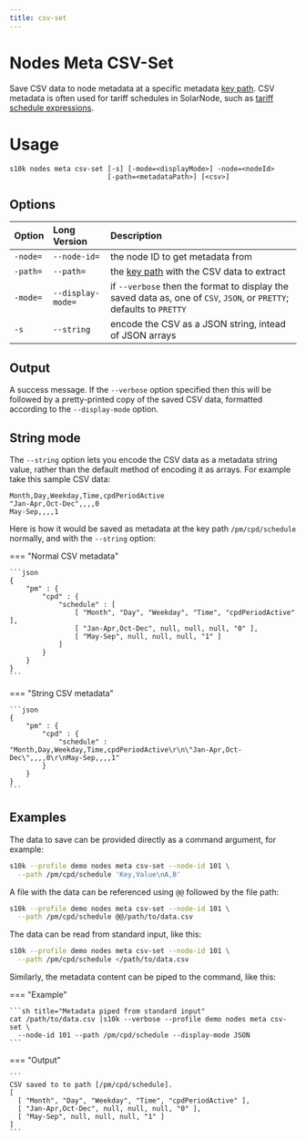 ```yaml
---
title: csv-set
---
```

# Nodes Meta CSV-Set

Save CSV data to node metadata at a specific metadata [key path][metadata-key-path]. CSV metadata
is often used for tariff schedules in SolarNode, such as [tariff schedule expressions][tariff-expr].

# Usage

```
s10k nodes meta csv-set [-s] [-mode=<displayMode>] -node=<nodeId>
                        [-path=<metadataPath>] [<csv>]
```

## Options

<div markdown="1" class="options-explicit-col-widths">

| Option | Long Version | Description |
|:-------|:-------------|:------------|
| `-node=` | `--node-id=` | the node ID to get metadata from |
| `-path=` | `--path=` | the [key path][metadata-key-path] with the CSV data to extract |
| `-mode=` | `--display-mode=` | if `--verbose` then the format to display the saved data as, one of `CSV`, `JSON`, or `PRETTY`; defaults to `PRETTY` |
| `-s` | `--string` | encode the CSV as a JSON string, intead of JSON arrays |

</div>

## Output

A success message. If the `--verbose` option specified then this will be followed by a
pretty-printed copy of the saved CSV data, formatted according to the `--display-mode` option.

## String mode

The `--string` option lets you encode the CSV data as a metadata string value, rather than
the default method of encoding it as arrays. For example take this sample CSV data:

```csv
Month,Day,Weekday,Time,cpdPeriodActive
"Jan-Apr,Oct-Dec",,,,0
May-Sep,,,,1
```

Here is how it would be saved as metadata at the key path `/pm/cpd/schedule` normally, and with the
`--string` option:

=== "Normal CSV metadata"

	```json
	{
		"pm" : {
			"cpd" : {
      			"schedule" : [
					[ "Month", "Day", "Weekday", "Time", "cpdPeriodActive" ],
					[ "Jan-Apr,Oct-Dec", null, null, null, "0" ],
					[ "May-Sep", null, null, null, "1" ]
				]
			}
		}
	}
	```

=== "String CSV metadata"

	```json
	{
		"pm" : {
			"cpd" : {
				"schedule" : "Month,Day,Weekday,Time,cpdPeriodActive\r\n\"Jan-Apr,Oct-Dec\",,,,0\r\nMay-Sep,,,,1"
			}
		}
	}
	```

## Examples

The data to save can be provided directly as a command argument, for example:

```sh title="CSV as command argument"
s10k --profile demo nodes meta csv-set --node-id 101 \
  --path /pm/cpd/schedule 'Key,Value\nA,B'
```

A file with the data can be referenced using `@@` followed by the file path:

```sh title="CSV as a file"
s10k --profile demo nodes meta csv-set --node-id 101 \
  --path /pm/cpd/schedule @@/path/to/data.csv
```

The data can be read from standard input, like this:

```sh title="CSV read from standard input"
s10k --profile demo nodes meta csv-set --node-id 101 \
  --path /pm/cpd/schedule </path/to/data.csv
```

Similarly, the metadata content can be piped to the command, like this:

=== "Example"

	```sh title="Metadata piped from standard input"
	cat /path/to/data.csv |s10k --verbose --profile demo nodes meta csv-set \
	  --node-id 101 --path /pm/cpd/schedule --display-mode JSON
	```

=== "Output"

	```
	CSV saved to to path [/pm/cpd/schedule].
	[
	  [ "Month", "Day", "Weekday", "Time", "cpdPeriodActive" ],
	  [ "Jan-Apr,Oct-Dec", null, null, null, "0" ],
	  [ "May-Sep", null, null, null, "1" ]
	]
	```

[metadata-key-path]: https://github.com/SolarNetwork/solarnetwork/wiki/SolarNet-API-global-objects#metadata-filter-key-paths
[tariff-expr]: https://solarnetwork.github.io/solarnode-handbook/users/expressions/#tariff-schedule-functions
